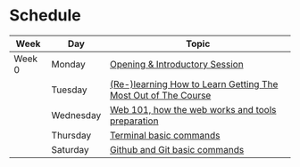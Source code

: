 # Schedule

| Week   | Day       | Topic                                                                                                                                                                                                                                                                                |
| ------ | --------- | ------------------------------------------------------------------------------------------------------------------------------------------------------------------------------------------------------------------------------------------------------------------------------------ |
| Week 0 | Monday    | [Opening & Introductory Session](https://github.com/vickymahfudy/draft_curri/tree/main/Module%2001%20-%20Introduction%20&%20Orientation/Week%200/Day%201%20-%20Opening%20&%20Introductory%20Session)                                                                                 |
|        | Tuesday   | [(Re-)learning How to Learn Getting The Most Out of The Course](https://github.com/vickymahfudy/draft_curri/tree/main/Module%2001%20-%20Introduction%20&%20Orientation/Week%200/Day%202%20-%20%28Re-%29learning%20How%20to%20Learn%20Getting%20The%20Most%20Out%20of%20The%20Course) |
|        | Wednesday | [Web 101, how the web works and tools preparation](https://github.com/vickymahfudy/draft_curri/tree/main/Module%2001%20-%20Introduction%20&%20Orientation/Week%200/Day%203%20-%20Web%20101,%20how%20the%20web%20works%20and%20tools%20preparation)                                   |
|        | Thursday  | [Terminal basic commands](https://github.com/vickymahfudy/draft_curri/tree/main/Module%2001%20-%20Introduction%20&%20Orientation/Week%200/Day%204%20-%20Terminal%20basic%20commands)                                                                                                 |
|        | Saturday  | [Github and Git basic commands](https://github.com/vickymahfudy/draft_curri/tree/main/Module%2001%20-%20Introduction%20&%20Orientation/Week%200/Day%205%20-%20Github%20and%20Git%20basic%20commands)                                                                                 |
